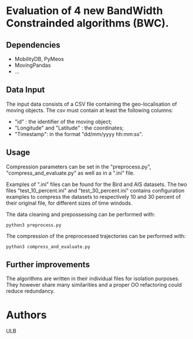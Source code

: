 # Evaluation of 4 new BandWidth Constrainded algorithms (BWC).

## Dependencies
* MobilityDB, PyMeos
* MovingPandas
* ...

## Data Input
The input data consists of a CSV file containing the geo-localisation of moving objects. The csv must contain at least the following columns:
* "id" : the identifier of the moving object;
* "Longitude" and "Latitude" : the coordinates;
* "Timestamp": in the format "dd/mm/yyyy hh:mm:ss".

## Usage
Compression parameters can be set in the "preprocess.py", "compress_and_evaluate.py" as well as in a ".ini" file.

Examples of ".ini" files can be found for the Bird and AIS datasets. The two files "test_10_percent.ini" and "test_30_percent.ini" contains configuration examples to compress the datasets to respectively 10 and 30 percent of their original file, for different sizes of time windods.

The data cleaning and prepossessing can be performed with:
```
python3 preprocess.py
```

The compression of the preprocessed trajectories can be performed with:
```
python3 compress_and_evaluate.py
```

## Further improvements
The algorithms are written in their individual files for isolation purposes. They 
however share many similarities and a proper OO refactoring could reduce redundancy.

# Authors
ULB
